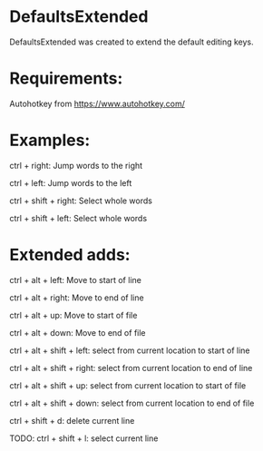 # DefaultsExtended
DefaultsExtended was created to extend the default editing keys. 

# Requirements:
Autohotkey from https://www.autohotkey.com/

# Examples:

ctrl + right: Jump words to the right

ctrl + left: Jump words to the left

ctrl + shift + right: Select whole words

ctrl + shift + left: Select whole words

# Extended adds:
ctrl + alt + left: Move to start of line

ctrl + alt + right: Move to end of line

ctrl + alt + up: Move to start of file

ctrl + alt + down: Move to end of file


ctrl + alt + shift + left: select from current location to start of line

ctrl + alt + shift + right: select from current location to end of line

ctrl + alt + shift + up: select from current location to start of file

ctrl + alt + shift + down: select from current location to end of file


ctrl + shift + d: delete current line

TODO: 
ctrl + shift + l: select current line
